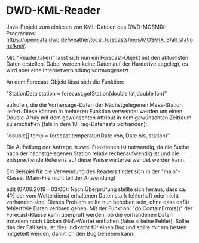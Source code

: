 # DWD-KML-Reader

Java-Projekt zum einlesen von KML-Dateien des DWD-MOSMIX-Programms: 
https://opendata.dwd.de/weather/local_forecasts/mos/MOSMIX_S/all_stations/kml/. 

Mit: "Reader.take()" lässt sich nun ein Forecast-Objekt mit den aktuellsten Daten erstellen.
Dabei werden keine Daten auf der Harddrive abgelegt, es wird aber eine Internetverbindung vorrausgesetzt.

An dem Forecast-Objekt lässt sich die Funktion:

"StationData station = forecast.getStation(double lat,double lon)" 

aufrufen, die die Vorhersage-Daten der Nächstgelegenen Mess-Station liefert. Diese können in mehreren Funktion
verwendet werden um einen Double-Array mit dem gewünschten Attribut in dem gewünschten Zeitraum zu erschaffen 
(fals in dem 10-Tag-Datensatz vorhanden): 

"double[] temp = forecast.temperatur(Date von, Date bis, station)". 

Die Aufteilung der Anfrage in zwei Funktionen ist notwendig, da die Suche nach der nächstgelegenen Station relativ
rechenaufwendig ist und die entsprechende Referenz auf diese Weise weiterverwendet werden kann.

Ein Beispiel für die Verwendung des Readers findet sich in der "main"-Klasse. (Main-File nicht teil der Anwendung)

edit (07.09.2019 - 03:00):
Nach Überprüfung stellte sich heraus, dass ca. 4% der vom Wetterdienst erhaltenen Daten stark fehlerhaft oder nicht 
vorhanden sind. Dieses Problem sollte nun behoben sein, ohne dass dafür fehlerfreie Daten verloren gehen. Mit der
Funktion: "doIContainErrors()" der Forecast-Klasse kann überprüft werden, ob die vorhandenen Daten trotzdem noch 
Lücken (NaN-Werte) enthalten (false = keine Fehler). Sollte das der Fall sein, ist dies Indikator für einen Bug und sollte mir am besten 
mitgeteilt werden, damit ich den Bug beheben kann.
